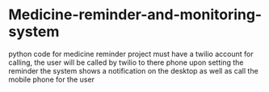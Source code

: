 # Medicine-reminder-and-monitoring-system
python code for medicine reminder project
must have a twilio account for calling, the user will be called by twilio to there phone upon setting the reminder
the system shows a notification on the desktop as well as call the mobile phone for the user
